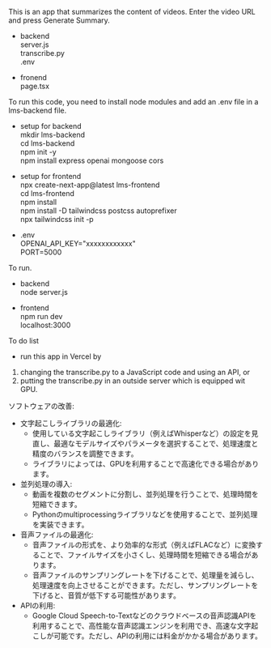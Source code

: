 This is an app that summarizes the content of videos. Enter the video URL and press Generate Summary.

- backend<br>
server.js<br>
transcribe.py<br>
.env

- fronend<br>
page.tsx

To run this code, you need to install node modules and add an .env file in a lms-backend file.

- setup for backend<br>
mkdir lms-backend<br>
cd lms-backend<br>
npm init -y<br>
npm install express openai mongoose cors

- setup for frontend<br>
npx create-next-app@latest lms-frontend<br>
cd lms-frontend<br>
npm install<br>
npm install -D tailwindcss postcss autoprefixer<br>
npx tailwindcss init -p<br>

- .env<br>
OPENAI_API_KEY="xxxxxxxxxxxx"<br>
PORT=5000

To run.

- backend<br>
node server.js

- frontend<br>
npm run dev<br>
localhost:3000

To do list<br>
- run this app in Vercel by<br>
1) changing the transcribe.py to a JavaScript code and using an API, or<br>
2) putting the transcribe.py in an outside server which is equipped wit GPU.

ソフトウェアの改善:<br>
 * 文字起こしライブラリの最適化:<Br>
   * 使用している文字起こしライブラリ（例えばWhisperなど）の設定を見直し、最適なモデルサイズやパラメータを選択することで、処理速度と精度のバランスを調整できます。<br>
   * ライブラリによっては、GPUを利用することで高速化できる場合があります。<br>
 * 並列処理の導入:<br>
   * 動画を複数のセグメントに分割し、並列処理を行うことで、処理時間を短縮できます。<br>
   * Pythonのmultiprocessingライブラリなどを使用することで、並列処理を実装できます。<br>
 * 音声ファイルの最適化:<br>
   * 音声ファイルの形式を、より効率的な形式（例えばFLACなど）に変換することで、ファイルサイズを小さくし、処理時間を短縮できる場合があります。<br>
   * 音声ファイルのサンプリングレートを下げることで、処理量を減らし、処理速度を向上させることができます。ただし、サンプリングレートを下げると、音質が低下する可能性があります。<br>
 * APIの利用:<br>
   * Google Cloud Speech-to-Textなどのクラウドベースの音声認識APIを利用することで、高性能な音声認識エンジンを利用でき、高速な文字起こしが可能です。ただし、APIの利用には料金がかかる場合があります。

